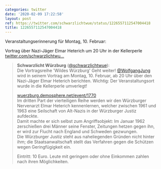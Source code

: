 ```yaml
---
categories: twitter
date: '2020-02-09 17:22:58'
layout: post
ref: https://twitter.com/schwarzlichtwue/status/1226557112547004418
title: 1226557112547004418
---
```

Veranstaltungserinnerung für Montag, 10. Februar:

Vortrag über Nazi-Jäger Elmar Heterich um 20 Uhr in der Kellerperle [twitter.com/schwarzlichtwu…](https://twitter.com/schwarzlichtwue/status/1225726237546549249)
> <b>Schwarzlicht Würzburg</b> ([@schwarzlichtwue](https://twitter.com/schwarzlichtwue)):  
>Die Vortragsreihe 'Wildes Würzburg' Geht weiter! [@WolfgangJung](https://twitter.com/WolfgangJung) wird in seinem Vortrag am Montag, 10. Februar, ab 20 Uhr über den Nazi-Jäger Elmar Heterich berichten. Wichtig: Der Veranstaltungsort wurde in die Kellerperle umverlegt!  
>  
>[wuerzburg.demosphere.net/event/1770](https://wuerzburg.demosphere.net/event/1770)  
>Im dritten Part der vierteiligen Reihe werden wir den Würzburger Nervenarzt Elmar Heterich kennenlernen, welcher zwischen 1961 und 1963 eine Seilschaft von Alt-Nazis in der Würzburger Justiz aufdeckte.  
>Damit machte er sich selbst zum Angriffsobjekt: Im Januar 1962 zerschießen drei Männer seine Fenster, Zeitungen hetzen gegen ihn, er wird zur Flucht nach England und Schweden gezwungen.  
>Die Würzburger Justiz steht aus naheliegenden Gründen nicht hinter ihm; die Staatsanwaltschaft stellt das Verfahren gegen die Schützen wegen Geringfügigkeit ein.  
>  
>  
>  
>Eintritt: 10 Euro. Leute mit geringem oder ohne Einkommen zahlen nach ihren Möglichkeiten.  

